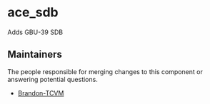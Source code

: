 ace_sdb
===================

Adds GBU-39 SDB


## Maintainers

The people responsible for merging changes to this component or answering potential questions.

- [Brandon-TCVM](https://github.com/TheCandianVendingMachine)

